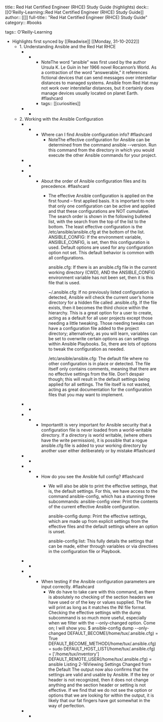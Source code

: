 title:: Red Hat Certified Engineer (RHCE) Study Guide (highlights)
deck:: [[O'Reilly-Learning::Red Hat Certified Engineer (RHCE) Study Guide]]
author:: [[]]
full-title:: "Red Hat Certified Engineer (RHCE) Study Guide"
category:: #books

tags:: O'Reilly-Learning

- Highlights first synced by [[Readwise]] [[Monday, 31-10-2022]]
	- 1. Understanding Ansible and the Red Hat RHCE
		- -
			- NoteThe word “ansible” was first used by the author Ursula K. Le Guin in her 1966 novel Rocannon’s World. As a contraction of the word “answerable,” it references fictional devices that can send messages over interstellar distances to managed systems. Ansible from Red Hat may not work over interstellar distances, but it certainly does manage devices usually located on planet Earth. #flashcard
			- tags:: [[curiosities]]
		- -
	- 2. Working with the Ansible Configuration
		- -
			- Where can I find Ansible configuration info? #flashcard
				- NoteThe effective configuration for Ansible can be determined from the command ansible --version. Run this command from the directory in which you would execute the other Ansible commands for your project.
		- -
		- -
			- About the order of Ansible configuration files and its precedence. #flashcard
				- The effective Ansible configuration is applied on the first found – first applied basis. It is important to note that only one configuration can be active and applied and that these configurations are NOT cumulative. The search order is shown in the following bulleted list, with the search from the top of the list to the bottom. The least effective configuration is the /etc/ansible/ansible.cfg at the bottom of the list.
				  ANSIBLE_CONFIG: If the environment variable, ANSIBLE_CONFIG, is set, then this configuration is used. Default options are used for any configuration option not set. This default behavior is common with all configurations.
				  
				  ansible.cfg: If there is an ansible.cfg file in the current working directory (CWD), AND the ANSIBLE_CONFIG environment variable has not been set, then it is this file that is used.
				  
				  ~/.ansible.cfg: If no previously listed configuration is detected, Ansible will check the current user’s home directory for a hidden file called .ansible.cfg. If the file exists, then it becomes the third choice within the hierarchy. This is a great option for a user to create, acting as a default for all user projects except those needing a little tweaking. Those needing tweaks can have a configuration file added to the project directory; alternatively, as you will learn, variables can be set to overwrite certain options as can settings within Ansible Playbooks. So, there are lots of options to tweak the configuration as needed.
				  
				  /etc/ansible/ansible.cfg: The default file where no other configuration is in place or detected. The file itself only contains comments, meaning that there are no effective settings from the file. Don’t despair though; this will result in the default settings being applied for all settings. The file itself is not wasted, acting as great documentation for the configuration files that you may want to implement.
		- -
		- -
			- ImportantIt is very important for Ansible security that a configuration file is never loaded from a world-writable directory. If a directory is world writable, (where others have the write permission), it is possible that a rogue ansible.cfg file is added to your working directory by another user either deliberately or by mistake #flashcard
		- -
		- -
			- How do you see the Ansible full config? #flashcard
				- We will also be able to print the effective settings, that is, the default settings. For this, we have access to the command ansible-config, which has a stunning three subcommands:
				  ansible-config view: Print the contents of the current effective Ansible configuration.
				  
				  ansible-config dump: Print the effective settings, which are made up from explicit settings from the effective files and the default settings where an option is unset.
				  
				  ansible-config list: This fully details the settings that can be made, either through variables or via directives in the configuration file or Playbook.
		- -
		- -
			- When testing if the Ansible configuration parameters are input correctly. #flashcard
				- We do have to take care with this command, as there is absolutely no checking of the section headers we have used or of the key or values supplied. The file will print as long as it matches the INI file format. Checking the effective settings with the dump subcommand is so much more useful, especially when we filter with the --only-changed option. Come on; I will show you.
				  $ ansible-config dump --only-changed
				  DEFAULT_BECOME(/home/tux/.ansible.cfg) = True
				  DEFAULT_BECOME_METHOD(/home/tux/.ansible.cfg) = sudo
				  DEFAULT_HOST_LIST(/home/tux/.ansible.cfg) = ['/home/tux/inventory']
				  DEFAULT_REMOTE_USER(/home/tux/.ansible.cfg) = ansible
				  Listing 2-16Viewing Settings Changed from the Default
				  The output now also confirms that the settings are valid and usable by Ansible. If the key or header is not recognized, then it does not change anything and the section header or setting is not effective. If we find that we do not see the option or options that we are looking for within the output, it is likely that our fat fingers have got somewhat in the way of perfection.
		- -
